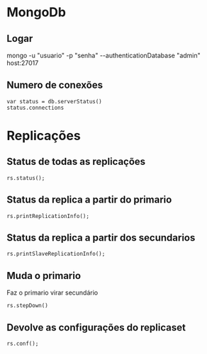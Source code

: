 # MongoDb

## Logar

mongo -u "usuario" -p "senha" --authenticationDatabase "admin" host:27017

## Numero de conexões

    var status = db.serverStatus()
    status.connections

# Replicações

## Status de todas as replicações

    rs.status();

## Status da replica a partir do primario

    rs.printReplicationInfo();

## Status da replica a partir dos secundarios
    
    rs.printSlaveReplicationInfo();

## Muda o primario

Faz o primario virar secundário

    rs.stepDown()

## Devolve as configurações do replicaset

    rs.conf();
